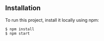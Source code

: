 
## Installation
To run this project, install it locally using npm:

```
$ npm install
$ npm start
```


